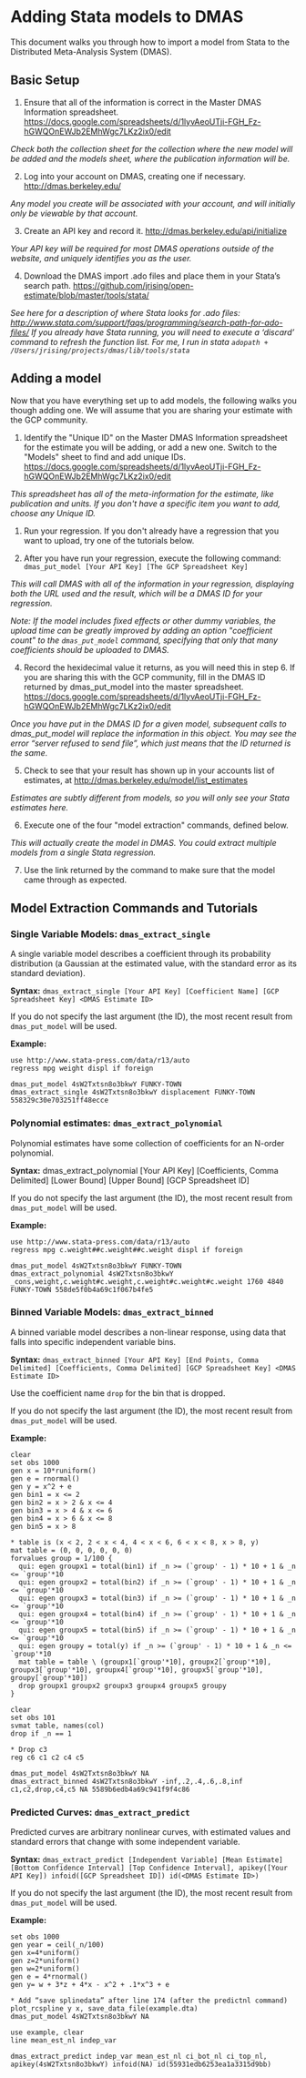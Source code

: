 # Adding Stata models to DMAS

This document walks you through how to import a model from Stata to the Distributed Meta-Analysis System (DMAS).

## Basic Setup

1. Ensure that all of the information is correct in the Master DMAS Information spreadsheet.
  https://docs.google.com/spreadsheets/d/1lyvAeoUTji-FGH_Fz-hGWQOnEWJb2EMhWgc7LKz2ix0/edit

  *Check both the collection sheet for the collection where the new model will be added and the models sheet, where the publication information will be.*

2. Log into your account on DMAS, creating one if necessary.
  http://dmas.berkeley.edu/

  *Any model you create will be associated with your account, and will initially only be viewable by that account.*

3. Create an API key and record it.
  http://dmas.berkeley.edu/api/initialize

  *Your API key will be required for most DMAS operations outside of the website, and uniquely identifies you as the user.*

4. Download the DMAS import .ado files and place them in your Stata’s search path.
  https://github.com/jrising/open-estimate/blob/master/tools/stata/

  *See here for a description of where Stata looks for .ado files: http://www.stata.com/support/faqs/programming/search-path-for-ado-files/*
  *If you already have Stata running, you will need to execute a ‘discard’ command to refresh the function list.*
  *For me, I run in stata `adopath + /Users/jrising/projects/dmas/lib/tools/stata`*

## Adding a model

Now that you have everything set up to add models, the following walks you though adding one.  We will assume that you are sharing your estimate with the GCP community.

1. Identify the "Unique ID" on the Master DMAS Information spreadsheet for the estimate you will be adding, or add a new one.  Switch to the "Models" sheet to find and add unique IDs.
  https://docs.google.com/spreadsheets/d/1lyvAeoUTji-FGH_Fz-hGWQOnEWJb2EMhWgc7LKz2ix0/edit

  *This spreadsheet has all of the meta-information for the estimate, like publication and units.  If you don't have a specific item you want to add, choose any Unique ID.*

1. Run your regression.  If you don't already have a regression that you want to upload, try one of the tutorials below.

3. After you have run your regression, execute the following command:
   ```dmas_put_model [Your API Key] [The GCP Spreadsheet Key]```

  *This will call DMAS with all of the information in your regression, displaying both the URL used and the result, which will be a DMAS ID for your regression.*

  *Note: If the model includes fixed effects or other dummy variables, the upload time can be greatly improved by adding an option "coefficient count" to the `dmas_put_model` command, specifying that only that many coefficients should be uploaded to DMAS.*

4. Record the hexidecimal value it returns, as you will need this in step 6.  If you are sharing this with the GCP community, fill in the DMAS ID returned by dmas_put_model into the master spreadsheet.
  https://docs.google.com/spreadsheets/d/1lyvAeoUTji-FGH_Fz-hGWQOnEWJb2EMhWgc7LKz2ix0/edit

  *Once you have put in the DMAS ID for a given model, subsequent calls to dmas_put_model will replace the information in this object.  You may see the error “server refused to send file”, which just means that the ID returned is the same.*

5. Check to see that your result has shown up in your accounts list of estimates, at
  http://dmas.berkeley.edu/model/list_estimates

  *Estimates are subtly different from models, so you will only see your Stata estimates here.*

6. Execute one of the four "model extraction" commands, defined below.

  *This will actually create the model in DMAS.  You could extract multiple models from a single Stata regression.*

7. Use the link returned by the command to make sure that the model came through as expected.

## Model Extraction Commands and Tutorials

### Single Variable Models: `dmas_extract_single`

A single variable model describes a coefficient through its probability distribution (a Gaussian at the estimated value, with the standard error as its standard deviation).

**Syntax:**
```dmas_extract_single [Your API Key] [Coefficient Name] [GCP Spreadsheet Key] <DMAS Estimate ID>```

If you do not specify the last argument (the ID), the most recent result from `dmas_put_model` will be used.

**Example:**
```
use http://www.stata-press.com/data/r13/auto
regress mpg weight displ if foreign

dmas_put_model 4sW2Txtsn8o3bkwY FUNKY-TOWN
dmas_extract_single 4sW2Txtsn8o3bkwY displacement FUNKY-TOWN 558329c30e703251ff48ecce
```

### Polynomial estimates: `dmas_extract_polynomial`

Polynomial estimates have some collection of coefficients for an N-order polynomial.

**Syntax:**
dmas_extract_polynomial [Your API Key] [Coefficients, Comma Delimited] [Lower Bound] [Upper Bound] [GCP Spreadsheet ID] <DMAS Estimate ID>

If you do not specify the last argument (the ID), the most recent result from `dmas_put_model` will be used.

**Example:**
```
use http://www.stata-press.com/data/r13/auto
regress mpg c.weight##c.weight##c.weight displ if foreign

dmas_put_model 4sW2Txtsn8o3bkwY FUNKY-TOWN
dmas_extract_polynomial 4sW2Txtsn8o3bkwY _cons,weight,c.weight#c.weight,c.weight#c.weight#c.weight 1760 4840 FUNKY-TOWN 558de5f0b4a69c1f067b4fe5
```

### Binned Variable Models: `dmas_extract_binned`

A binned variable model describes a non-linear response, using data that falls into specific independent variable bins.

**Syntax:**
```dmas_extract_binned [Your API Key] [End Points, Comma Delimited] [Coefficients, Comma Delimited] [GCP Spreadsheet Key] <DMAS Estimate ID>```

Use the coefficient name `drop` for the bin that is dropped.

If you do not specify the last argument (the ID), the most recent result from `dmas_put_model` will be used.

**Example:**
```
clear
set obs 1000
gen x = 10*runiform()
gen e = rnormal()
gen y = x^2 + e
gen bin1 = x <= 2
gen bin2 = x > 2 & x <= 4
gen bin3 = x > 4 & x <= 6
gen bin4 = x > 6 & x <= 8
gen bin5 = x > 8

* table is (x < 2, 2 < x < 4, 4 < x < 6, 6 < x < 8, x > 8, y)
mat table = (0, 0, 0, 0, 0, 0)
forvalues group = 1/100 {
  qui: egen groupx1 = total(bin1) if _n >= (`group' - 1) * 10 + 1 & _n <= `group'*10
  qui: egen groupx2 = total(bin2) if _n >= (`group' - 1) * 10 + 1 & _n <= `group'*10
  qui: egen groupx3 = total(bin3) if _n >= (`group' - 1) * 10 + 1 & _n <= `group'*10
  qui: egen groupx4 = total(bin4) if _n >= (`group' - 1) * 10 + 1 & _n <= `group'*10
  qui: egen groupx5 = total(bin5) if _n >= (`group' - 1) * 10 + 1 & _n <= `group'*10
  qui: egen groupy = total(y) if _n >= (`group' - 1) * 10 + 1 & _n <= `group'*10
  mat table = table \ (groupx1[`group'*10], groupx2[`group'*10], groupx3[`group'*10], groupx4[`group'*10], groupx5[`group'*10], groupy[`group'*10])
  drop groupx1 groupx2 groupx3 groupx4 groupx5 groupy
}

clear
set obs 101
svmat table, names(col)
drop if _n == 1

* Drop c3
reg c6 c1 c2 c4 c5

dmas_put_model 4sW2Txtsn8o3bkwY NA
dmas_extract_binned 4sW2Txtsn8o3bkwY -inf,.2,.4,.6,.8,inf c1,c2,drop,c4,c5 NA 5589b6edb4a69c941f9f4c86
```

### Predicted Curves: `dmas_extract_predict`

Predicted curves are arbitrary nonlinear curves, with estimated values and standard errors that change with some independent variable.

**Syntax:**
```dmas_extract_predict [Independent Variable] [Mean Estimate] [Bottom Confidence Interval] [Top Confidence Interval], apikey([Your API Key]) infoid([GCP Spreadsheet ID]) id(<DMAS Estimate ID>)```

If you do not specify the last argument (the ID), the most recent result from `dmas_put_model` will be used.

**Example:**
```
set obs 1000
gen year = ceil(_n/100)
gen x=4*uniform()
gen z=2*uniform()
gen w=2*uniform()
gen e = 4*rnormal()
gen y= w + 3*z + 4*x - x^2 + .1*x^3 + e

* Add “save splinedata” after line 174 (after the predictnl command)
plot_rcspline y x, save_data_file(example.dta)
dmas_put_model 4sW2Txtsn8o3bkwY NA

use example, clear
line mean_est_nl indep_var

dmas_extract_predict indep_var mean_est_nl ci_bot_nl ci_top_nl, apikey(4sW2Txtsn8o3bkwY) infoid(NA) id(55931edb6253ea1a3315d9bb)
```


